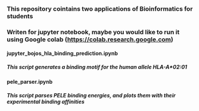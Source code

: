 ### This repository cointains two applications of Bioinformatics for students

### Writen for jupyter notebook, maybe you would like to run it using Google colab (https://colab.research.google.com)

#### jupyter_bojos_hla_binding_prediction.ipynb

##### This script generates a binding motif for the human allele HLA-A*02:01

#### pele_parser.ipynb

##### This script parses PELE binding energies, and plots them with their experimental binding affinities
